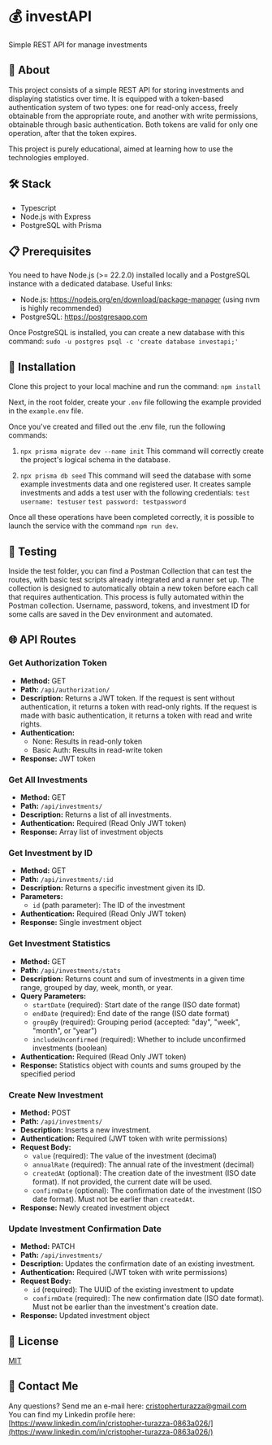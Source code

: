# 💰 investAPI

Simple REST API for manage investments

## 📖 About

This project consists of a simple REST API for storing investments and displaying statistics over time. It is equipped with a token-based authentication system of two types: one for read-only access, freely obtainable from the appropriate route, and another with write permissions, obtainable through basic authentication. Both tokens are valid for only one operation, after that the token expires.

This project is purely educational, aimed at learning how to use the technologies employed.

## 🛠️ Stack

- Typescript
- Node.js with Express
- PostgreSQL with Prisma

## 📋 Prerequisites

You need to have Node.js (>= 22.2.0) installed locally and a PostgreSQL instance with a dedicated database.
Useful links:

- Node.js: https://nodejs.org/en/download/package-manager (using nvm is highly recommended)
- PostgreSQL: https://postgresapp.com

Once PostgreSQL is installed, you can create a new database with this command:
`sudo -u postgres psql -c 'create database investapi;'`

## 🚀 Installation

Clone this project to your local machine and run the command:
`npm install`

Next, in the root folder, create your `.env` file following the example provided in the `example.env` file.

Once you've created and filled out the .env file, run the following commands:

1. `npx prisma migrate dev --name init`
   This command will correctly create the project's logical schema in the database.

2. `npx prisma db seed`
   This command will seed the database with some example investments data and one registered user. It creates sample investments and adds a test user with the following credentials:
   `test username: testuser`
   `test password: testpassword`

Once all these operations have been completed correctly, it is possible to launch the service with the command `npm run dev`.

## 🧪 Testing

Inside the test folder, you can find a Postman Collection that can test the routes, with basic test scripts already integrated and a runner set up.
The collection is designed to automatically obtain a new token before each call that requires authentication. This process is fully automated within the Postman collection.
Username, password, tokens, and investment ID for some calls are saved in the Dev environment and automated.

## 🌐 API Routes

### Get Authorization Token

- **Method:** GET
- **Path:** `/api/authorization/`
- **Description:** Returns a JWT token. If the request is sent without authentication, it returns a token with read-only rights. If the request is made with basic authentication, it returns a token with read and write rights.
- **Authentication:** 
  - None: Results in read-only token
  - Basic Auth: Results in read-write token
- **Response:** JWT token

### Get All Investments

- **Method:** GET
- **Path:** `/api/investments/`
- **Description:** Returns a list of all investments.
- **Authentication:** Required (Read Only JWT token)
- **Response:** Array list of investment objects

### Get Investment by ID

- **Method:** GET
- **Path:** `/api/investments/:id`
- **Description:** Returns a specific investment given its ID.
- **Parameters:**
  - `id` (path parameter): The ID of the investment
- **Authentication:** Required (Read Only JWT token)
- **Response:** Single investment object

### Get Investment Statistics

- **Method:** GET
- **Path:** `/api/investments/stats`
- **Description:** Returns count and sum of investments in a given time range, grouped by day, week, month, or year.
- **Query Parameters:**
  - `startDate` (required): Start date of the range (ISO date format)
  - `endDate` (required): End date of the range (ISO date format)
  - `groupBy` (required): Grouping period (accepted: "day", "week", "month", or "year")
  - `includeUnconfirmed` (required): Whether to include unconfirmed investments (boolean)
- **Authentication:** Required (Read Only JWT token)
- **Response:** Statistics object with counts and sums grouped by the specified period

### Create New Investment

- **Method:** POST
- **Path:** `/api/investments/`
- **Description:** Inserts a new investment.
- **Authentication:** Required (JWT token with write permissions)
- **Request Body:**
  - `value` (required): The value of the investment (decimal)
  - `annualRate` (required): The annual rate of the investment (decimal)
  - `createdAt` (optional): The creation date of the investment (ISO date format). If not provided, the current date will be used.
  - `confirmDate` (optional): The confirmation date of the investment (ISO date format). Must not be earlier than `createdAt`.
- **Response:** Newly created investment object

### Update Investment Confirmation Date

- **Method:** PATCH
- **Path:** `/api/investments/`
- **Description:** Updates the confirmation date of an existing investment.
- **Authentication:** Required (JWT token with write permissions)
- **Request Body:**
  - `id` (required): The UUID of the existing investment to update
  - `confirmDate` (required): The new confirmation date (ISO date format). Must not be earlier than the investment's creation date.
- **Response:** Updated investment object

## 📃 License

[MIT](https://choosealicense.com/licenses/mit/)

## 📧 Contact Me

Any questions? Send me an e-mail here: [cristopherturazza@gmail.com](mailto:cristopherturazza@gmail.com)  
You can find my Linkedin profile here: [https://www.linkedin.com/in/cristopher-turazza-0863a026/](https://www.linkedin.com/in/cristopher-turazza-0863a026/)
